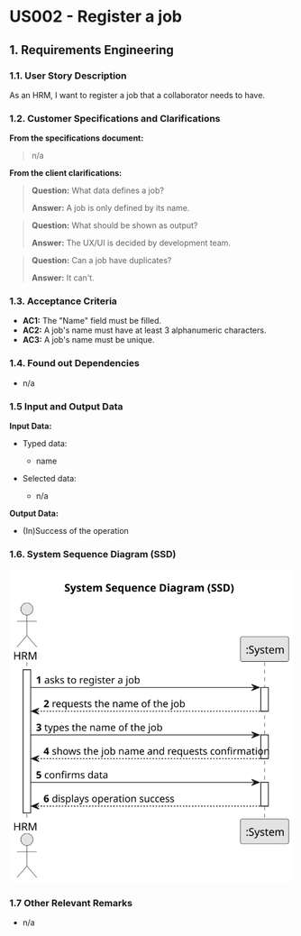 # US002 - Register a job

## 1. Requirements Engineering

### 1.1. User Story Description
As an HRM, I want to register a job that a collaborator needs to have.

### 1.2. Customer Specifications and Clarifications 

**From the specifications document:**  

>	n/a 

**From the client clarifications:**

> **Question:** What data defines a job?
>
> **Answer:** A job is only defined by its name.

> **Question:** What should be shown as output?
>
> **Answer:** The UX/UI is decided by development team.

> **Question:** Can a job have duplicates?
>
> **Answer:** It can't.

### 1.3. Acceptance Criteria

* **AC1:** The "Name" field must be filled.
* **AC2:** A job's name must have at least 3 alphanumeric characters.
* **AC3:** A job's name must be unique.

### 1.4. Found out Dependencies

* n/a

### 1.5 Input and Output Data

**Input Data:**

* Typed data:
    * name
	
* Selected data:
    * n/a 

**Output Data:**

* (In)Success of the operation

### 1.6. System Sequence Diagram (SSD)


![System Sequence Diagram - Alternative One](svg/us002-system-sequence-diagram-alternative-one.svg)


### 1.7 Other Relevant Remarks

* n/a